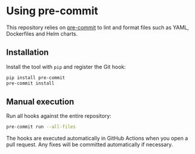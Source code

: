 # Using pre-commit

This repository relies on [pre-commit](https://pre-commit.com/) to lint and format files such as YAML, Dockerfiles and Helm charts.

## Installation

Install the tool with `pip` and register the Git hook:

```bash
pip install pre-commit
pre-commit install
```

## Manual execution

Run all hooks against the entire repository:

```bash
pre-commit run --all-files
```

The hooks are executed automatically in GitHub Actions when you open a pull request. Any fixes will be committed automatically if necessary.
